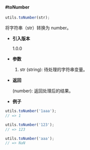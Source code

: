 #### #toNumber

```javascript
utils.toNumber(str);
```

将字符串（str）转换为 number。

- **引入版本**

    1.0.0

- **参数**

    1. str (string): 待处理的字符串变量。

- **返回**

    (number): 返回处理后的结果。

- **例子**

```javascript
utils.toNumber('1aaa');
// => 1

utils.toNumber('123');
// => 123

utils.toNumber('aaa');
// => NaN
```
